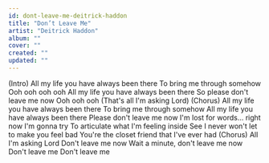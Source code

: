 ```yaml
---
id: dont-leave-me-deitrick-haddon
title: "Don’t Leave Me"
artist: "Deitrick Haddon"
album: ""
cover: ""
created: ""
updated: ""
---
```


(Intro)
All my life you have always been there
To bring me through somehow
Ooh ooh ooh ooh
All my life you have always been there
So please don't leave me now
Ooh ooh ooh (That's all I'm asking Lord)
(Chorus)
All my life you have always been there
To bring me through somehow
All my life you have always been there
Please don't leave me now
I'm lost for words... right now I'm gonna try
To articulate what I'm feeling inside
See I never won't let to make you feel bad
You're the closet friend that I've ever had
(Chorus)
All I'm asking Lord
Don't leave me now
Wait a minute, don't leave me now
Don't leave me
Don't leave me
